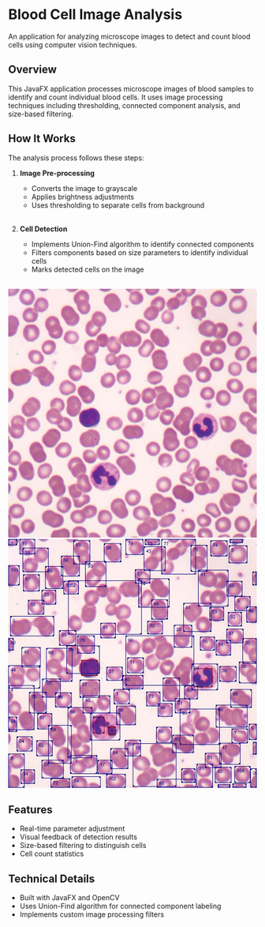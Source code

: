 # Blood Cell Image Analysis

An application for analyzing microscope images to detect and count blood cells using computer vision techniques.

## Overview

This JavaFX application processes microscope images of blood samples to identify and count individual blood cells. It uses image processing techniques including thresholding, connected component analysis, and size-based filtering.

## How It Works

The analysis process follows these steps:

1. **Image Pre-processing**
   - Converts the image to grayscale
   - Applies brightness adjustments
   - Uses thresholding to separate cells from background
   
   <br>

2. **Cell Detection**
   - Implements Union-Find algorithm to identify connected components
   - Filters components based on size parameters to identify individual cells
   - Marks detected cells on the image

   <br>


![Example Input Image](docs/images/original_image.jpg)
![Analysis Result](docs/images/processed_image.jpg)

## Features

- Real-time parameter adjustment
- Visual feedback of detection results
- Size-based filtering to distinguish cells
- Cell count statistics

## Technical Details

- Built with JavaFX and OpenCV
- Uses Union-Find algorithm for connected component labeling
- Implements custom image processing filters
